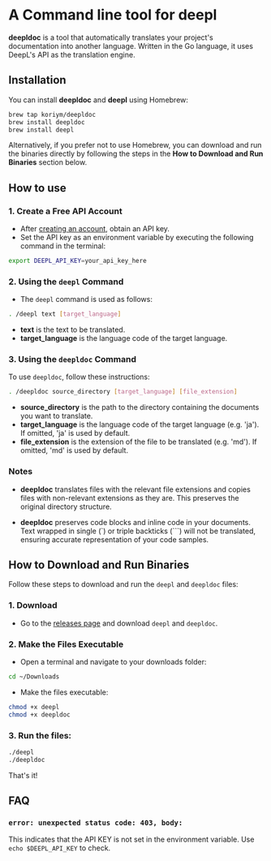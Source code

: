 # A Command line tool for deepl

**deepldoc**  is a tool that automatically translates your project's documentation into another language. Written in the Go language, it uses DeepL's API as the translation engine.

## Installation

You can install **deepldoc** and **deepl** using Homebrew:

```sh
brew tap koriym/deepldoc
brew install deepldoc
brew install deepl
```


Alternatively, if you prefer not to use Homebrew, you can download and run the binaries directly by following the steps in the **How to Download and Run Binaries** section below.

## How to use

### 1. Create a Free API Account

- After [creating an account](https://www.deepl.com/pro?cta=apiDocsHeader#developer), obtain an API key.
- Set the API key as an environment variable by executing the following command in the terminal:

```sh
export DEEPL_API_KEY=your_api_key_here
```

### 2. Using the `deepl` Command

- The `deepl` command is used as follows:

```sh
. /deepl text [target_language]
``` 

- **text** is the text to be translated.
- **target_language** is the language code of the target language.

### 3. Using the `deepldoc` Command

To use `deepldoc`, follow these instructions:

```sh
. /deepldoc source_directory [target_language] [file_extension]
```

- **source_directory** is the path to the directory containing the documents you want to translate.
- **target_language** is the language code of the target language (e.g. 'ja'). If omitted, 'ja' is used by default.
- **file_extension** is the extension of the file to be translated (e.g. 'md'). If omitted, 'md' is used by default.


### Notes

- **deepldoc** translates files with the relevant file extensions and copies files with non-relevant extensions as they are. This preserves the original directory structure.

- **deepldoc** preserves code blocks and inline code in your documents. Text wrapped in single (`) or triple backticks (```) will not be translated, ensuring accurate representation of your code samples.

## How to Download and Run Binaries

Follow these steps to download and run the `deepl` and `deepldoc` files:

### 1. Download

- Go to the [releases page](https://github.com/koriym/deepldoc/releases) and download `deepl` and `deepldoc`.

### 2. Make the Files Executable
- Open a terminal and navigate to your downloads folder:
```sh
cd ~/Downloads
```

- Make the files executable:

```sh
chmod +x deepl
chmod +x deepldoc
```

### 3. Run the files:

```sh
./deepl
./deepldoc
```

That's it!

## FAQ

### `error: unexpected status code: 403, body:` 

This indicates that the API KEY is not set in the environment variable. Use `echo $DEEPL_API_KEY` to check.
